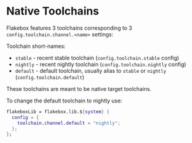 # Native Toolchains

Flakebox features 3 toolchains corresponding to 3 `config.toolchain.channel.<name>` settings:

Toolchain short-names:

* `stable` - recent stable toolchain (`config.toolchain.stable` config)
* `nightly` - recent nightly toolchain (`config.toolchain.nightly` config)
* `default` - default toolchain, usually alias to `stable` or `nightly` (`config.toolchain.default`)

These toolchains are meant to be native target toolchains.

To change the default toolchain to nightly use:

```nix
flakeboxLib = flakebox.lib.${system} {
  config = {
    toolchain.channel.default = "nightly";
  };
};
```
